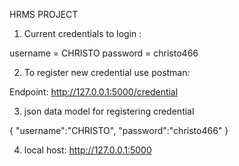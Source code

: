 HRMS PROJECT

1. Current credentials to login :

username = CHRISTO
password = christo466

2. To register new credential use postman:

Endpoint: http://127.0.0.1:5000/credential

3. json data model for registering credential

{
    "username":"CHRISTO",
    "password":"christo466"
}

4. local host: http://127.0.0.1:5000




